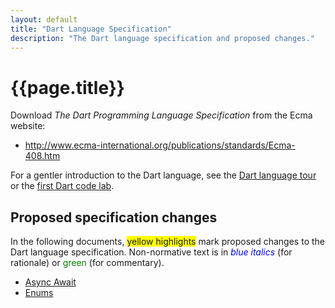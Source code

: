 ```yaml
---
layout: default
title: "Dart Language Specification"
description: "The Dart language specification and proposed changes."
---
```


# {{page.title}}

Download _The Dart Programming Language Specification_ from
the Ecma website:

* <a href="http://www.ecma-international.org/publications/standards/Ecma-408.htm"
   target="_blank">http://www.ecma-international.org/publications/standards/Ecma-408.htm</a>

For a gentler introduction to the Dart language, see the
[Dart language tour](/docs/dart-up-and-running/contents/ch02.html) or
the [first Dart code lab](/codelabs/darrrt/).


## Proposed specification changes

In the following documents,
<span style="background:yellow">yellow highlights</span>
mark proposed changes to the Dart language specification.
Non-normative text is in
<span style="color:blue; font-style:italic">blue italics</span> (for rationale)
or <span style="color:green">green</span> (for commentary).

* <a href="Asyncdraft-TC52.pdf"
     target="_blank">Async Await</a>
* <a href="EnumsTC52draft.pdf"
     target="_blank">Enums</a>
